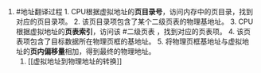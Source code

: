 1. #地址翻译过程
		1.  CPU根据虚拟地址的**页目录号**，访问内存中的页目录，找到对应的页目录项。
        2.  该页目录项包含了某个二级页表的物理基地址。
        3.  CPU根据虚拟地址的**页表索引**，访问该 #二级页表 ，找到对应的页表项。
        4.  该页表项包含了目标数据所在物理页框的基地址。
        5.  将物理页框基地址与虚拟地址的**页内偏移量**相加，得到最终的物理地址。
    1. [[虚拟地址到物理地址的转换]]